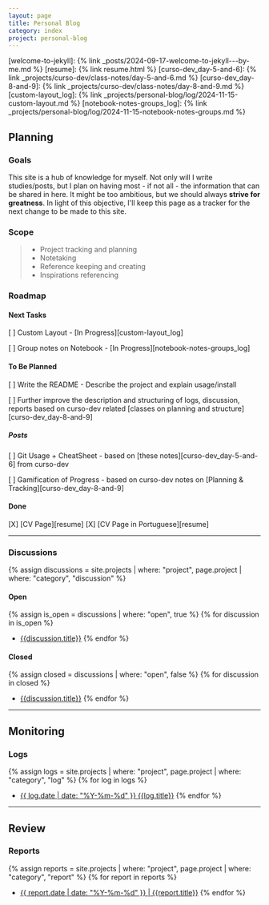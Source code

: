 ```yaml
---
layout: page
title: Personal Blog
category: index
project: personal-blog
---
```

[welcome-to-jekyll]: {% link _posts/2024-09-17-welcome-to-jekyll---by-me.md %}
[resume]: {% link resume.html %}
[curso-dev_day-5-and-6]: {% link _projects/curso-dev/class-notes/day-5-and-6.md %}
[curso-dev_day-8-and-9]: {% link _projects/curso-dev/class-notes/day-8-and-9.md %}
[custom-layout_log]: {% link _projects/personal-blog/log/2024-11-15-custom-layout.md %}
[notebook-notes-groups_log]: {% link _projects/personal-blog/log/2024-11-15-notebook-notes-groups.md %}


## Planning 

### Goals

This site is a hub of knowledge for myself. Not only will I write studies/posts, but I plan on having most - if not all - the information that can be shared in here. It might be too ambitious, but we should always **strive for greatness**. In light of this objective, I'll keep this page as a tracker for the next change to be made to this site.

### Scope

> * Project tracking and planning
> * Notetaking
> * Reference keeping and creating
> * Inspirations referencing

### Roadmap

#### Next Tasks

[ ] Custom Layout - [In Progress][custom-layout_log]

[ ] Group notes on Notebook - [In Progress][notebook-notes-groups_log]

#### To Be Planned

[ ] Write the README - Describe the project and explain usage/install

[ ] Further improve the description and structuring of logs, discussion, reports based on curso-dev related [classes on planning and structure][curso-dev_day-8-and-9]

##### Posts

[ ] Git Usage + CheatSheet - based on [these notes][curso-dev_day-5-and-6] from curso-dev

[ ] Gamification of Progress - based on curso-dev notes on [Planning & Tracking][curso-dev_day-8-and-9]

#### Done

[X] [CV Page][resume]
[X] [CV Page in Portuguese][resume]

---

### Discussions

{% assign discussions = site.projects | where: "project", page.project | where: "category", "discussion" %}

#### Open

{% assign is_open = discussions | where: "open", true %}
{% for discussion in is_open %}
* [{{discussion.title}}]({{discussion.url}})
{% endfor %}

#### Closed

{% assign closed = discussions | where: "open", false %}
{% for discussion in closed %}
* [{{discussion.title}}]({{discussion.url}})
{% endfor %}

---

## Monitoring

### Logs

{% assign logs = site.projects | where: "project", page.project | where: "category", "log" %}
{% for log in logs %}
* [{{ log.date | date: "%Y-%m-%d" }} {{log.title}}]({{log.url}})
{% endfor %}

---

## Review

### Reports

{% assign reports = site.projects | where: "project", page.project | where: "category", "report" %}
{% for report in reports %}
* [{{ report.date | date: "%Y-%m-%d" }} \| {{report.title}}]({{report.url}})
{% endfor %}
